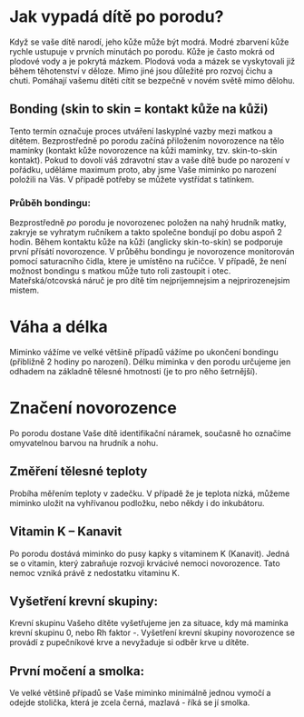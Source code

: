 # Jak vypadá dítě po porodu? 
Když se vaše dítě narodí, jeho kůže může být modrá. Modré zbarvení kůže rychle ustupuje v prvních minutách po porodu. Kůže je často mokrá od plodové vody a je pokrytá mázkem. Plodová voda a mázek se vyskytovali již během těhotenství v děloze. Mimo jiné jsou důležité pro rozvoj čichu a chuti. Pomáhají vašemu dítěti cítit se bezpečně v novém světě mimo dělohu. 

## Bonding (skin to skin = kontakt kůže na kůži)
Tento termín označuje proces utváření laskyplné vazby mezi matkou a dítětem. Bezprostředně po porodu začíná přiložením novorozence na tělo maminky (kontakt kůže novorozence na kůži maminky, tzv. skin-to-skin kontakt).  Pokud to dovolí váš zdravotní stav a vaše dítě bude po narození v pořádku, uděláme maximum proto, aby jsme Vaše miminko po narození položili na Vás. V případě potřeby se můžete vystřídat s tatínkem.  

### Průběh bondingu:
Bezprostředně *po* porodu je novorozenec položen na nahý hrudník matky, zakryje se vyhratym ručníkem a takto společne  bondují po dobu aspoň 2 hodin. Během kontaktu kůže na kůži (anglicky skin-to-skin) se podporuje první přísátí novorozence. 
V průběhu bondingu je novorozence monitorován pomocí saturacniho čidla, ktere je umístěno na ručičce. V případě, že není možnost bondingu s matkou může tuto roli zastoupit i otec. Mateřská/otcovská náruč je pro dítě tím nejprijemnejsim a nejprirozenejsim mistem. 
 
# Váha a délka 
Miminko vážíme ve velké většině případů vážíme po ukončení  bondingu (přibližně 2 hodiny po narození). Délku miminka v den porodu určujeme jen odhadem na základně tělesné hmotnosti (je to pro něho šetrnější). 
 
# Značení novorozence 
Po porodu dostane Vaše dítě identifikační náramek, současně ho označíme omyvatelnou barvou na hrudník a nohu.  
 
## Změření tělesné teploty
Probíha měřením  teploty v zadečku. V případě že je teplota nízká, můžeme miminko uložit na vyhřívanou podložku, nebo někdy i do inkubátoru. 
 
## Vitamin K – Kanavit
Po porodu dostává miminko do pusy kapky s  vitaminem K (Kanavit). Jedná se o vitamin, který zabraňuje rozvoji krvácivé nemoci novorozence. Tato nemoc vzniká právě z nedostatku vitaminu K. 
 
## Vyšetření krevní skupiny: 
Krevní skupinu Vašeho dítěte vyšetřujeme jen za situace, kdy má maminka krevní skupinu 0, nebo Rh faktor -.  Vyšetření krevní skupiny novorozence se provádí z pupečníkové krve a nevyžaduje si odběr krve u dítěte. 

## První močení a smolka: 
Ve velké většině případů se Vaše miminko minimálně jednou vymočí a odejde stolička, která je zcela černá, mazlavá - říká se jí smolka.  
